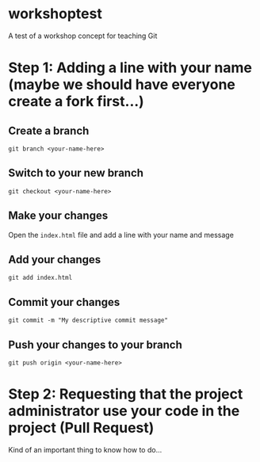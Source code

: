 # workshoptest
A test of a workshop concept for teaching Git

# Step 1: Adding a line with your name (maybe we should have everyone create a fork first...)
## Create a branch
`git branch <your-name-here>`
## Switch to your new branch
`git checkout <your-name-here>`
## Make your changes
Open the `index.html` file and add a line with your name and message
## Add your changes
`git add index.html`
## Commit your changes
`git commit -m "My descriptive commit message"`
## Push your changes to your branch
`git push origin <your-name-here>`

# Step 2: Requesting that the project administrator use your code in the project (Pull Request)
Kind of an important thing to know how to do...
